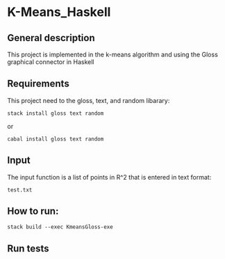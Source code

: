 K-Means_Haskell
=======

## General description
 
This project is implemented in the k-means algorithm and using the Gloss graphical connector in Haskell 

## Requirements

This project need to the gloss, text, and random libarary:

`stack install gloss text random `

or

`cabal install gloss text random `



## Input

The input function is a list of points in R^2 that is entered in text format:

`test.txt`


## How to run:

`stack build --exec KmeansGloss-exe`

## Run tests

